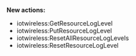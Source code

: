 **New actions:**

- iotwireless:GetResourceLogLevel
- iotwireless:PutResourceLogLevel
- iotwireless:ResetAllResourceLogLevels
- iotwireless:ResetResourceLogLevel
